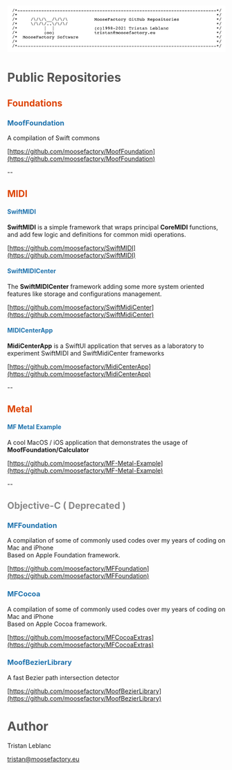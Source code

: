 ![Header](Header.jpg)

# <font color='#555555'>Public Repositories</font>

## <font color='#DD4400'>Foundations</font>

### <font color='#1E72AD'>MoofFoundation</font>

A compilation of Swift commons<br>

[https://github.com/moosefactory/MoofFoundation](https://github.com/moosefactory/MoofFoundation)

--

## <font color='#DD4400'>MIDI</font>

#### <font color='#1E72AD'>SwiftMIDI</font>

**SwiftMIDI** is a simple framework that wraps principal **CoreMIDI** functions, and add few logic and definitions for common midi operations.

[https://github.com/moosefactory/SwiftMIDI](https://github.com/moosefactory/SwiftMIDI)

#### <font color='#1E72AD'>SwiftMIDICenter</font>

The **SwiftMIDICenter** framework adding some more system oriented features like storage and configurations management.

[https://github.com/moosefactory/SwiftMidiCenter](https://github.com/moosefactory/SwiftMidiCenter)

#### <font color='#1E72AD'>MIDICenterApp</font>

**MidiCenterApp** is a SwiftUI application that serves as a laboratory to experiment SwiftMIDI and SwiftMidiCenter frameworks

[https://github.com/moosefactory/MidiCenterApp](https://github.com/moosefactory/MidiCenterApp)

--

## <font color='#DD4400'>Metal</font>

#### <font color='#1E72AD'>MF Metal Example</font>

A cool MacOS / iOS application that demonstrates the usage of **MoofFoundation/Calculator**

[https://github.com/moosefactory/MF-Metal-Example](https://github.com/moosefactory/MF-Metal-Example)

--

## <font color='#888888'>Objective-C ( Deprecated )</font>

### <font color='#1E72AD'>MFFoundation</font>

A compilation of some of commonly used codes over my years of coding on Mac and iPhone<br>
Based on Apple Foundation framework.

[https://github.com/moosefactory/MFFoundation](https://github.com/moosefactory/MFFoundation)

### <font color='#1E72AD'>MFCocoa</font>

A compilation of some of commonly used codes over my years of coding on Mac and iPhone<br>
Based on Apple Cocoa framework.

[https://github.com/moosefactory/MFCocoaExtras](https://github.com/moosefactory/MFCocoaExtras)


### <font color='#1E72AD'> MoofBezierLibrary </font>

A fast Bezier path intersection detector

[https://github.com/moosefactory/MoofBezierLibrary](https://github.com/moosefactory/MoofBezierLibrary)

# <font color='#555555'>Author</font>

Tristan Leblanc

[tristan@moosefactory.eu](mailto://tristan@moosefactory.eu)